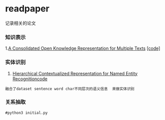 # readpaper
记录相关的论文
### 知识表示
1.[A Consolidated Open Knowledge Representation for Multiple Texts](https://www.aclweb.org/anthology/W17-0902.pdf)    [[code]](https://github.com/chendebiyelunwen/OKR)
  
### 实体识别
1. [Hierarchical Contextualized Representation for Named Entity Recognition](https://arxiv.org/pdf/1911.02257.pdf)[code](https://github.com/cslydia/Hire-NER/)
```
融合了dataset sentence word char不同层次的语义信息  来做实体识别
```

### 关系抽取
```
#python3 initial.py
```
